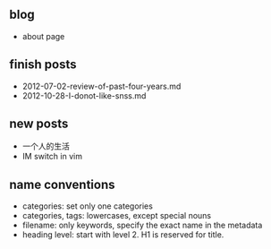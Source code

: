 ## blog

* about page

## finish posts

* 2012-07-02-review-of-past-four-years.md
* 2012-10-28-I-donot-like-snss.md


## new posts

* 一个人的生活
* IM switch in vim


## name conventions

* categories: set only one categories
* categories, tags: lowercases, except special nouns
* filename: only keywords, specify the exact name in the metadata
* heading level: start with level 2. H1 is reserved for title.
